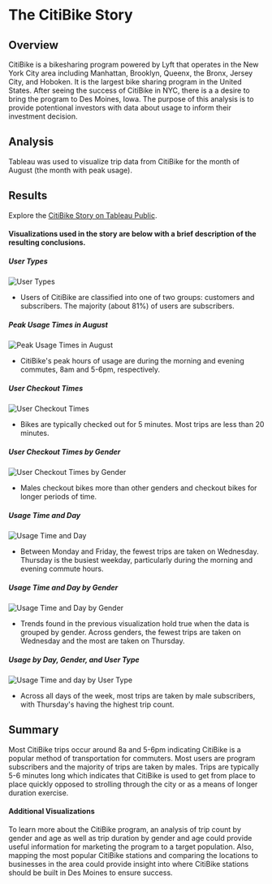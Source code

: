 # The CitiBike Story

## Overview
CitiBike is a bikesharing program powered by Lyft that operates in the New York City area including Manhattan, Brooklyn, Queenx, the Bronx, Jersey City, and Hoboken. It is the largest bike sharing program in the United States. After seeing the success of CitiBike in NYC, there is a a desire to bring the program to Des Moines, Iowa. The purpose of this analysis is to provide potentional investors with data about usage to inform their investment decision.

## Analysis
Tableau was used to visualize trip data from CitiBike for the month of August (the month with peak usage). 

## Results
Explore the [CitiBike Story on Tableau Public](https://public.tableau.com/app/profile/emily4932/viz/CitiBike_16777247951230/TheCitiBikeStory?publish=yes).

#### Visualizations used in the story are below with a brief description of the resulting conclusions. 

##### User Types
![User Types](/visualizations/customers.png)

* Users of CitiBike are classified into one of two groups: customers and subscribers. The majority (about 81%) of users are subscribers.

##### Peak Usage Times in August
![Peak Usage Times in August](/visualizations/AugustPeakHours.png)

* CitiBike's peak hours of usage are during the morning and evening commutes, 8am and 5-6pm, respectively. 

##### User Checkout Times
![User Checkout Times](/visualizations/Checkout_Users.png)

* Bikes are typically checked out for 5 minutes. Most trips are less than 20 minutes. 

##### User Checkout Times by Gender
![User Checkout Times by Gender](/visualizations/Checkout_Gender.png)

* Males checkout bikes more than other genders and checkout bikes for longer periods of time.

##### Usage Time and Day
![Usage Time and Day](/visualizations/TripsByDayHour.png)

* Between Monday and Friday, the fewest trips are taken on Wednesday. Thursday is the busiest weekday, particularly during the morning and evening commute hours.

##### Usage Time and Day by Gender
![Usage Time and Day by Gender](/visualizations/TripsByDayHourGender.png)

* Trends found in the previous visualization hold true when the data is grouped by gender. Across genders, the fewest trips are taken on Wednesday and the most are taken on Thursday. 

##### Usage by Day, Gender, and User Type
![Usage Time and day by User Type](/visualizations/TripsbyDayGenderUser.png)

* Across all days of the week, most trips are taken by male subscribers, with Thursday's having the highest trip count.

## Summary
Most CitiBike trips occur around 8a and 5-6pm indicating CitiBike is a popular method of transportation for commuters. Most users are program subscribers and the majority of trips are taken by males. Trips are typically 5-6 minutes long which indicates that CitiBike is used to get from place to place quickly opposed to strolling through the city or as a means of longer duration exercise.

#### Additional Visualizations
To learn more about the CitiBike program, an analysis of trip count by gender and age as well as trip duration by gender and age could provide useful information for marketing the program to a target population. Also, mapping the most popular CitiBike stations and comparing the locations to businesses in the area could provide insight into where CitiBike stations should be built in Des Moines to ensure success.
